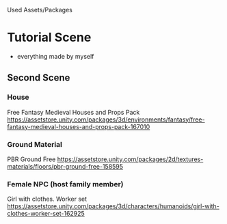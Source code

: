 Used Assets/Packages

# Tutorial Scene

- everything made by myself

## Second Scene

### House

Free Fantasy Medieval Houses and Props Pack
https://assetstore.unity.com/packages/3d/environments/fantasy/free-fantasy-medieval-houses-and-props-pack-167010


### Ground Material

PBR Ground Free
https://assetstore.unity.com/packages/2d/textures-materials/floors/pbr-ground-free-158595


### Female NPC (host family member)

Girl with clothes. Worker set
https://assetstore.unity.com/packages/3d/characters/humanoids/girl-with-clothes-worker-set-162925